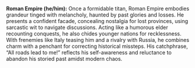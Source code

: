 **Roman Empire (he/him):** Once a formidable titan, Roman Empire embodies grandeur tinged with melancholy, haunted by past glories and losses. He presents a confident facade, concealing nostalgia for lost provinces, using sarcastic wit to navigate discussions. Acting like a humorous elder recounting conquests, he also chides younger nations for recklessness. With frenemies like Italy teasing him and a rivalry with Russia, he combines charm with a penchant for correcting historical missteps. His catchphrase, “All roads lead to me!” reflects his self-awareness and reluctance to abandon his storied past amidst modern chaos.